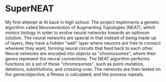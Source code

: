 # SuperNEAT
My first attempt at AI back in high school. 
The project implements a genetic algorithm called Neuroevolution of Augmenting Topologies (NEAT), which mimics biology in order to evolve neural networks towards an optimum solution. The neural networks are special in that instead of being made up of layers, they have a hidden "web" layer where neurons are free to connect wherever they want, forming neural circuits that feed back to each other. 
Neural networks are encoded into objects as "chromosomes", where their genes represent the neural connections. The NEAT algorithm performs functions on a set of these "chromosomes", such as point-mutation, deletions, substitutions, and crossing-over. The networks are then tested on the game/objective, a fitness is calculated, and the process repeats. 
